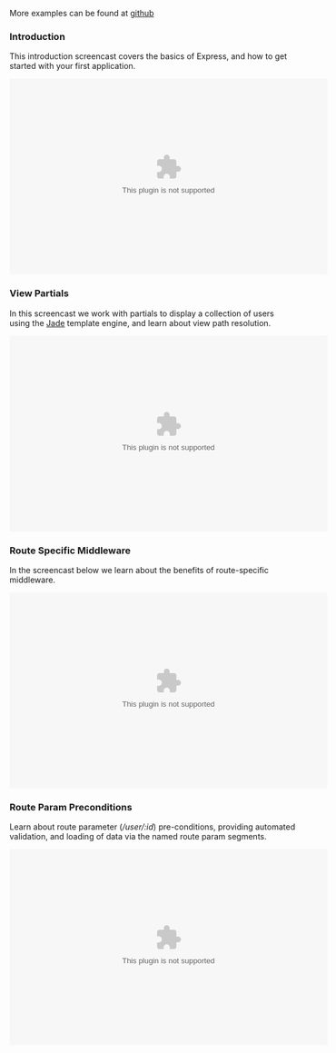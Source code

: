
More examples can be found at [github](https://github.com/visionmedia/express/tree/master/examples)

### Introduction

This introduction screencast covers the basics of Express, and how to get started with your first application.

<object classid='clsid:d27cdb6e-ae6d-11cf-96b8-444553540000' codebase='http://download.macromedia.com/pub/shockwave/cabs/flash/swflash.cab#version=9,0,115,0' width='560' height='345'><param name='movie' value='http://screenr.com/Content/assets/screenr_1116090935.swf' /><param name='flashvars' value='i=139583' /><param name='allowFullScreen' value='true' /><embed src='http://screenr.com/Content/assets/screenr_1116090935.swf' flashvars='i=139583' allowFullScreen='true' width='560' height='345' pluginspage='http://www.macromedia.com/go/getflashplayer'></embed></object>

### View Partials

In this screencast we work with partials to display a collection of users using the [Jade](http://jade-lang.com) template engine, and learn about view path resolution.

<object classid='clsid:d27cdb6e-ae6d-11cf-96b8-444553540000' codebase='http://download.macromedia.com/pub/shockwave/cabs/flash/swflash.cab#version=9,0,115,0' width='560' height='345'><param name='movie' value='http://screenr.com/Content/assets/screenr_1116090935.swf' /><param name='flashvars' value='i=139591' /><param name='allowFullScreen' value='true' /><embed src='http://screenr.com/Content/assets/screenr_1116090935.swf' flashvars='i=139591' allowFullScreen='true' width='560' height='345' pluginspage='http://www.macromedia.com/go/getflashplayer'></embed></object>

### Route Specific Middleware

In the screencast below we learn about the benefits of route-specific middleware.

<object classid='clsid:d27cdb6e-ae6d-11cf-96b8-444553540000' codebase='http://download.macromedia.com/pub/shockwave/cabs/flash/swflash.cab#version=9,0,115,0' width='560' height='345'><param name='movie' value='http://screenr.com/Content/assets/screenr_1116090935.swf' /><param name='flashvars' value='i=140296' /><param name='allowFullScreen' value='true' /><embed src='http://screenr.com/Content/assets/screenr_1116090935.swf' flashvars='i=140296' allowFullScreen='true' width='560' height='345' pluginspage='http://www.macromedia.com/go/getflashplayer'></embed></object>

### Route Param Preconditions

Learn about route parameter (_/user/:id_) pre-conditions, providing automated validation, and loading of data via the named route param segments.

<object classid='clsid:d27cdb6e-ae6d-11cf-96b8-444553540000' codebase='http://download.macromedia.com/pub/shockwave/cabs/flash/swflash.cab#version=9,0,115,0' width='560' height='345'><param name='movie' value='http://screenr.com/Content/assets/screenr_1116090935.swf' /><param name='flashvars' value='i=140300' /><param name='allowFullScreen' value='true' /><embed src='http://screenr.com/Content/assets/screenr_1116090935.swf' flashvars='i=140300' allowFullScreen='true' width='560' height='345' pluginspage='http://www.macromedia.com/go/getflashplayer'></embed></object>
